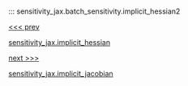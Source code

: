 
#

::: sensitivity_jax.batch_sensitivity.implicit_hessian2

<div class='container'>
<div class='left-div'><a href='/sensitivity_jax/api/sensitivity_jax/batch_sensitivity/implicit_hessian'><<< prev<p>sensitivity_jax.implicit_hessian</p></a></div><div class='right-div'><a href='/sensitivity_jax/api/sensitivity_jax/batch_sensitivity/implicit_jacobian'>next >>><p>sensitivity_jax.implicit_jacobian</p></a></div></div>
